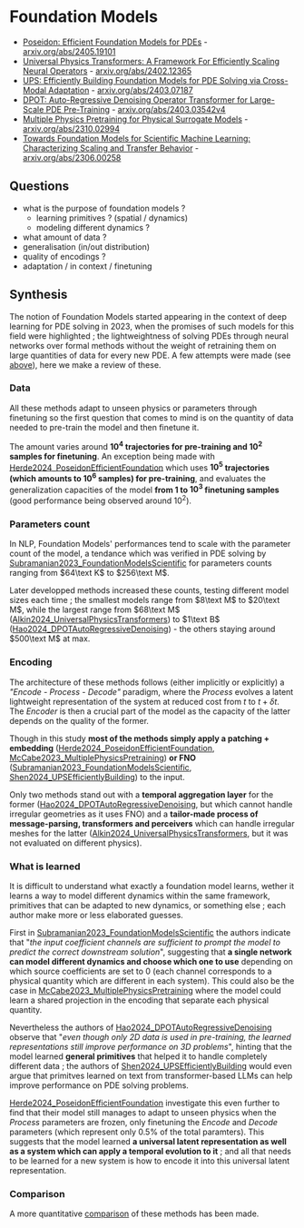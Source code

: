 # Foundation Models

- [Poseidon: Efficient Foundation Models for PDEs](/papers/Herde2024_PoseidonEfficientFoundation.md) - [arxiv.org/abs/2405.19101](http://arxiv.org/abs/2405.19101)
- [Universal Physics Transformers: A Framework For Efficiently Scaling Neural Operators](/papers/Alkin2024_UniversalPhysicsTransformers.md) - [arxiv.org/abs/2402.12365](http://arxiv.org/abs/2402.12365)
- [UPS: Efficiently Building Foundation Models for PDE Solving via Cross-Modal Adaptation](/papers/Shen2024_UPSEfficientlyBuilding.md) - [arxiv.org/abs/2403.07187](http://arxiv.org/abs/2403.07187)
- [DPOT: Auto-Regressive Denoising Operator Transformer for Large-Scale PDE Pre-Training](/papers/Hao2024_DPOTAutoRegressiveDenoising.md) - [arxiv.org/abs/2403.03542v4](https://arxiv.org/abs/2403.03542v4)
- [Multiple Physics Pretraining for Physical Surrogate Models](/papers/McCabe2023_MultiplePhysicsPretraining.md) - [arxiv.org/abs/2310.02994](http://arxiv.org/abs/2310.02994)
- [Towards Foundation Models for Scientific Machine Learning: Characterizing Scaling and Transfer Behavior](/papers/Subramanian2023_FoundationModelsScientific.md) - [arxiv.org/abs/2306.00258](http://arxiv.org/abs/2306.00258)

## Questions

- what is the purpose of foundation models ?
  - learning primitives ? (spatial / dynamics)
  - modeling different dynamics ?
- what amount of data ?
- generalisation (in/out distribution)
- quality of encodings ?
- adaptation / in context / finetuning

## Synthesis

The notion of Foundation Models started appearing in the context of deep learning for PDE solving in 2023, when the promises of such models for this field were highlighted ; the lightweightness of solving PDEs through neural networks over formal methods without the weight of retraining them on large quantities of data for every new PDE.
A few attempts were made (see [above](#foundation-models)), here we make a review of these.

### Data

All these methods adapt to unseen physics or parameters through finetuning so the first question that comes to mind is on the quantity of data needed to pre-train the model and then finetune it.

The amount varies around **$10^4$ trajectories for pre-training and $10^2$ samples for finetuning**. An exception being made with [Herde2024_PoseidonEfficientFoundation](/papers/Herde2024_PoseidonEfficientFoundation.md) which uses **$10^5$ trajectories (which amounts to $10^6$ samples) for pre-training**, and evaluates the generalization capacities of the model **from $1$ to $10^3$ finetuning samples** (good performance being observed around $10^2$).  

### Parameters count

In NLP, Foundation Models' performances tend to scale with the parameter count of the model, a tendance which was verified in PDE solving by [Subramanian2023_FoundationModelsScientific](/papers/Subramanian2023_FoundationModelsScientific.md) for parameters counts ranging from $64\text K$ to $256\text M$.

Later developped methods increased these counts, testing different model sizes each time ; the smallest models range from $8\text M$ to $20\text M$, while the largest range from $68\text M$ ([Alkin2024_UniversalPhysicsTransformers](/papers/Alkin2024_UniversalPhysicsTransformers.md)) to $1\text B$ ([Hao2024_DPOTAutoRegressiveDenoising](/papers/Hao2024_DPOTAutoRegressiveDenoising.md)) - the others staying around $500\text M$ at max.

### Encoding

The architecture of these methods follows (either implicitly or explicitly) a *"Encode - Process - Decode"* paradigm, where the *Process* evolves a latent lightweight representation of the system at reduced cost from $t$ to $t+\delta t$. The *Encoder* is then a crucial part of the model as the capacity of the latter depends on the quality of the former.

Though in this study **most of the methods simply apply a patching + embedding** ([Herde2024_PoseidonEfficientFoundation](/papers/Herde2024_PoseidonEfficientFoundation.md), [McCabe2023_MultiplePhysicsPretraining](/papers/McCabe2023_MultiplePhysicsPretraining.md)) **or FNO** ([Subramanian2023_FoundationModelsScientific](/papers/Subramanian2023_FoundationModelsScientific.md), [Shen2024_UPSEfficientlyBuilding](/papers/Shen2024_UPSEfficientlyBuilding.md)) to the input.

Only two methods stand out with a **temporal aggregation layer** for the former ([Hao2024_DPOTAutoRegressiveDenoising](/papers/Hao2024_DPOTAutoRegressiveDenoising.md), but which cannot handle irregular geometries as it uses FNO) and a **tailor-made process of message-parsing, transformers and perceivers** which can handle irregular meshes for the latter ([Alkin2024_UniversalPhysicsTransformers](/papers/Alkin2024_UniversalPhysicsTransformers.md), but it was not evaluated on different physics).

### What is learned

It is difficult to understand what exactly a foundation model learns, wether it learns a way to model different dynamics within the same framework, primitives that can be adapted to new dynamics, or something else ; each author make more or less elaborated guesses.

First in [Subramanian2023_FoundationModelsScientific](/papers/Subramanian2023_FoundationModelsScientific.md) the authors indicate that "*the input coefficient channels are sufficient to prompt the model to predict the correct downstream solution*", suggesting that **a single network can model different dynamics and choose which one to use** depending on which source coefficients are set to $0$ (each channel corresponds to a physical quantity which are different in each system). This could also be the case in [McCabe2023_MultiplePhysicsPretraining](/papers/McCabe2023_MultiplePhysicsPretraining.md) where the model could learn a shared projection in the encoding that separate each physical quantity.

Nevertheless the authors of [Hao2024_DPOTAutoRegressiveDenoising](/papers/Hao2024_DPOTAutoRegressiveDenoising.md) observe that "*even though only 2D data is used in pre-training, the learned representations still improve performance on 3D problems*", hinting that the model learned **general primitives** that helped it to handle completely different data ; the authors of [Shen2024_UPSEfficientlyBuilding](/papers/Shen2024_UPSEfficientlyBuilding.md) would even argue that primitves learned on text from transformer-based LLMs can help improve performance on PDE solving problems.

[Herde2024_PoseidonEfficientFoundation](/papers/Herde2024_PoseidonEfficientFoundation.md) investigate this even further to find that their model still manages to adapt to unseen physics when the *Process* parameters are frozen, only finetuning the *Encode* and *Decode* parameters (which represent only $0.5\%$ of the total paramters). This suggests that the model learned **a universal latent representation as well as a system which can apply a temporal evolution to it** ; and all that needs to be learned for a new system is how to encode it into this universal latent representation.

### Comparison

A more quantitative [comparison](/tables/foundation_models_comparison.csv) of these methods has been made.